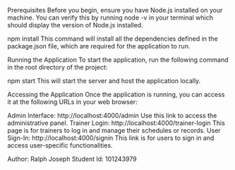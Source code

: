Prerequisites
Before you begin, ensure you have Node.js installed on your machine. You can verify this by running node -v in your terminal which should display the version of Node.js installed.



npm install
This command will install all the dependencies defined in the package.json file, which are required for the application to run.

Running the Application
To start the application, run the following command in the root directory of the project:


npm start
This will start the server and host the application locally.

Accessing the Application
Once the application is running, you can access it at the following URLs in your web browser:

Admin Interface: http://localhost:4000/admin
Use this link to access the administrative panel.
Trainer Login: http://localhost:4000/trainer-login
This page is for trainers to log in and manage their schedules or records.
User Sign-In: http://localhost:4000/signin
This link is for users to sign in and access user-specific functionalities.

Author: Ralph Joseph
Student Id: 101243979

